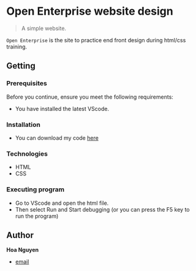 # Open Enterprise website design
> A simple website.

`Open Enterprise` is the site to practice end front design during html/css training.

## Getting 

### Prerequisites

Before you continue, ensure you meet the following requirements:
* You have installed the latest VScode.

### Installation
* You can download my code [here](https://github.com/jinety/practice-html-css)

### Technologies
* HTML
* CSS

### Executing program
* Go to VScode and open the html file.
* Then select Run and Start debugging (or you can press the F5 key to run the program)

## Author
**Hoa Nguyen**
* [email](mailto:vhoa1000@gmail.com)


